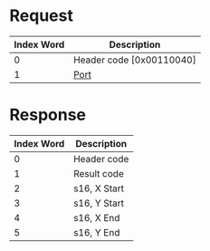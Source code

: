 # Request

| Index Word | Description                             |
|------------|-----------------------------------------|
| 0          | Header code \[0x00110040\]              |
| 1          | [Port](Camera_Services#Port "wikilink") |

# Response

| Index Word | Description  |
|------------|--------------|
| 0          | Header code  |
| 1          | Result code  |
| 2          | s16, X Start |
| 3          | s16, Y Start |
| 4          | s16, X End   |
| 5          | s16, Y End   |